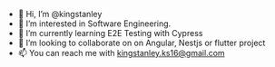 - 👋 Hi, I’m @kingstanley
- 👀 I’m interested in Software Engineering.
- 🌱 I’m currently learning E2E Testing with Cypress
- 💞️ I’m looking to collaborate on on Angular, Nestjs or flutter project
- 📫 You can reach me with kingstanley.ks16@gmail.com
 
